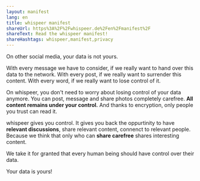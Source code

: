 ```yaml
---
layout: manifest
lang: en
title: whispeer manifest
shareUrl: https%3A%2F%2Fwhispeer.de%2Fen%2Fmanifest%2F
shareText: Read the whispeer manifest!
shareHashtags: whispeer,manifest,privacy
---
```


On other social media, your data is not yours.

With every message we have to consider, if we really want to hand over this data to the network.
With every post, if we really want to surrender this content.
With every word, if we really want to lose control of it.

On whispeer, you don't need to worry about losing control of your data anymore.
You can post, message and share photos completely carefree.
**All content remains under your control.**
And thanks to encryption, only people you trust can read it.

whispeer gives you control.
It gives you back the oppurtinity to have **relevant discussions**,
share relevant content, connenct to relevant people.
Because we think that only who can **share carefree** shares interesting content.

We take it for granted that every human being should have control over their data.

Your data is yours!

